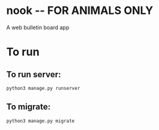 # nook -- FOR ANIMALS ONLY
A web bulletin board app
# To run
## To run server:

    python3 manage.py runserver

## To migrate:

    python3 manage.py migrate


